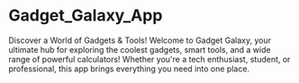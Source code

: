 # Gadget_Galaxy_App
Discover a World of Gadgets &amp; Tools! Welcome to Gadget Galaxy, your ultimate hub for exploring the coolest gadgets, smart tools, and a wide range of powerful calculators! Whether you're a tech enthusiast, student, or professional, this app brings everything you need into one place.
